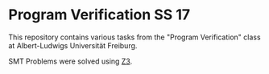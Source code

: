 # Program Verification SS 17

This repository contains various tasks from the "Program Verification" class
at Albert-Ludwigs Universität Freiburg.

SMT Problems were solved using [Z3](rise4fun.com/z3).
